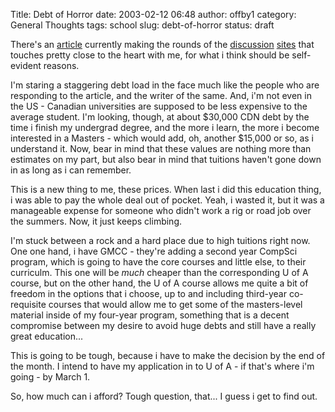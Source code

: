 Title: Debt of Horror
date: 2003-02-12 06:48
author: offby1
category: General Thoughts
tags: school
slug: debt-of-horror
status: draft

There's an [article](http://story.news.yahoo.com/news?tmpl=story2&cid=127&e=7&u=/030211/7/38rtp.html) currently making the rounds of the [discussion](http://www.kuro5hin.org/story/2003/2/11/174223/554) [sites](http://www.metafilter.com/comments.mefi/23490) that touches pretty close to the heart with me, for what i think should be self-evident reasons.

I'm staring a staggering debt load in the face much like the people who are responding to the article, and the writer of the same. And, i'm not even in the US - Canadian universities are supposed to be less expensive to the average student. I'm looking, though, at about \$30,000 CDN debt by the time i finish my undergrad degree, and the more i learn, the more i become interested in a Masters - which would add, oh, another \$15,000 or so, as i understand it. Now, bear in mind that these values are nothing more than estimates on my part, but also bear in mind that tuitions haven't gone down in as long as i can remember.

This is a new thing to me, these prices. When last i did this education thing, i was able to pay the whole deal out of pocket. Yeah, i wasted it, but it was a manageable expense for someone who didn't work a rig or road job over the summers. Now, it just keeps climbing.

I'm stuck between a rock and a hard place due to high tuitions right now. One one hand, i have GMCC - they're adding a second year CompSci program, which is going to have the core courses and little else, to their curriculm. This one will be *much* cheaper than the corresponding U of A course, but on the other hand, the U of A course allows me quite a bit of freedom in the options that i choose, up to and including third-year co-requisite courses that would allow me to get some of the masters-level material inside of my four-year program, something that is a decent compromise between my desire to avoid huge debts and still have a really great education\...

This is going to be tough, because i have to make the decision by the end of the month. I intend to have my application in to U of A - if that's where i'm going - by March 1.

So, how much can i afford? Tough question, that\... I guess i get to find out.
